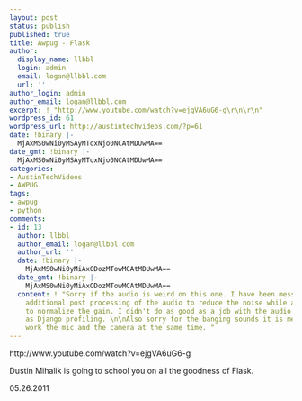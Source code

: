 ```yaml
---
layout: post
status: publish
published: true
title: Awpug - Flask
author:
  display_name: llbbl
  login: admin
  email: logan@llbbl.com
  url: ''
author_login: admin
author_email: logan@llbbl.com
excerpt: ! "http://www.youtube.com/watch?v=ejgVA6uG6-g\r\n\r\n"
wordpress_id: 61
wordpress_url: http://austintechvideos.com/?p=61
date: !binary |-
  MjAxMS0wNi0yMSAyMToxNjo0NCAtMDUwMA==
date_gmt: !binary |-
  MjAxMS0wNi0yMSAyMToxNjo0NCAtMDUwMA==
categories:
- AustinTechVideos
- AWPUG
tags:
- awpug
- python
comments:
- id: 13
  author: llbbl
  author_email: logan@llbbl.com
  author_url: ''
  date: !binary |-
    MjAxMS0wNi0yMiAxODozMTowMCAtMDUwMA==
  date_gmt: !binary |-
    MjAxMS0wNi0yMiAxODozMTowMCAtMDUwMA==
  content: ! "Sorry if the audio is weird on this one. I have been messing with some
    additional post processing of the audio to reduce the noise while allowing me
    to normalize the gain. I didn't do as good as a job with the audio on this one
    as Django profiling. \n\nAlso sorry for the banging sounds it is me trying to
    work the mic and the camera at the same time. "
---
```

<p>http://www.youtube.com/watch?v=ejgVA6uG6-g</p>
<p><a id="more"></a><a id="more-61"></a></p>
<p>Dustin Mihalik is going to school you on all the goodness of Flask.</p>
<p>05.26.2011</p>
